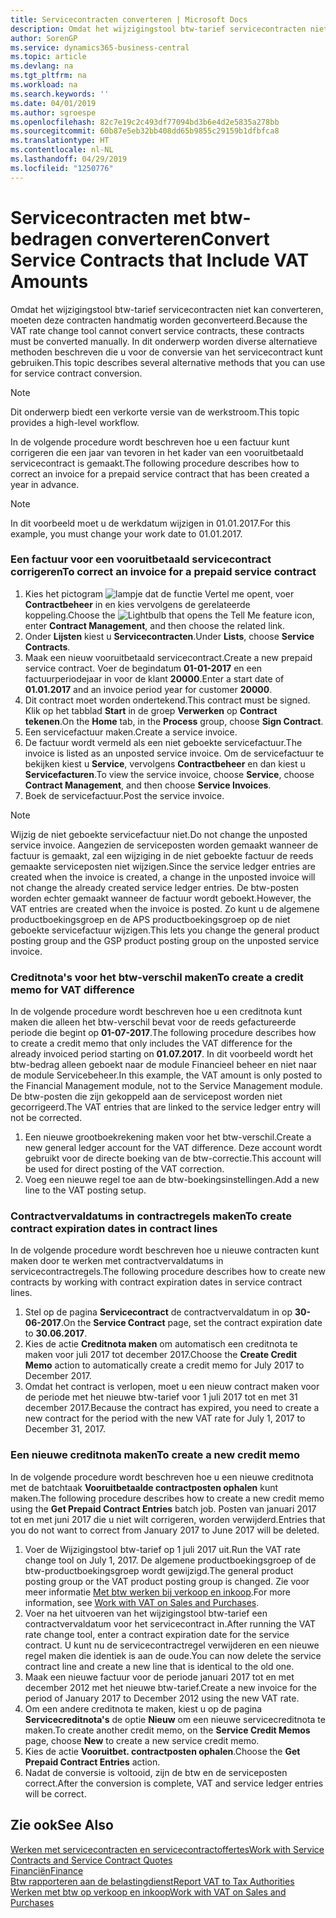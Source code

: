 ```yaml
---
title: Servicecontracten converteren | Microsoft Docs
description: Omdat het wijzigingstool btw-tarief servicecontracten niet kan converteren, moeten deze contracten handmatig worden geconverteerd. In dit onderwerp worden diverse alternatieve methoden beschreven die u voor de conversie van het servicecontract kunt gebruiken.
author: SorenGP
ms.service: dynamics365-business-central
ms.topic: article
ms.devlang: na
ms.tgt_pltfrm: na
ms.workload: na
ms.search.keywords: ''
ms.date: 04/01/2019
ms.author: sgroespe
ms.openlocfilehash: 82c7e19c2c493df77094bd3b6e4d2e5835a278bb
ms.sourcegitcommit: 60b87e5eb32bb408dd65b9855c29159b1dfbfca8
ms.translationtype: HT
ms.contentlocale: nl-NL
ms.lasthandoff: 04/29/2019
ms.locfileid: "1250776"
---
```

# <a name="convert-service-contracts-that-include-vat-amounts"></a><span data-ttu-id="3dd9f-104">Servicecontracten met btw-bedragen converteren</span><span class="sxs-lookup"><span data-stu-id="3dd9f-104">Convert Service Contracts that Include VAT Amounts</span></span>
<span data-ttu-id="3dd9f-105">Omdat het wijzigingstool btw-tarief servicecontracten niet kan converteren, moeten deze contracten handmatig worden geconverteerd.</span><span class="sxs-lookup"><span data-stu-id="3dd9f-105">Because the VAT rate change tool cannot convert service contracts, these contracts must be converted manually.</span></span> <span data-ttu-id="3dd9f-106">In dit onderwerp worden diverse alternatieve methoden beschreven die u voor de conversie van het servicecontract kunt gebruiken.</span><span class="sxs-lookup"><span data-stu-id="3dd9f-106">This topic describes several alternative methods that you can use for service contract conversion.</span></span>  

> [!NOTE]  
>  <span data-ttu-id="3dd9f-107">Dit onderwerp biedt een verkorte versie van de werkstroom.</span><span class="sxs-lookup"><span data-stu-id="3dd9f-107">This topic provides a high-level workflow.</span></span>  

 <span data-ttu-id="3dd9f-108">In de volgende procedure wordt beschreven hoe u een factuur kunt corrigeren die een jaar van tevoren in het kader van een vooruitbetaald servicecontract is gemaakt.</span><span class="sxs-lookup"><span data-stu-id="3dd9f-108">The following procedure describes how to correct an invoice for a prepaid service contract that has been created a year in advance.</span></span>  

> [!NOTE]  
>  <span data-ttu-id="3dd9f-109">In dit voorbeeld moet u de werkdatum wijzigen in 01.01.2017.</span><span class="sxs-lookup"><span data-stu-id="3dd9f-109">For this example, you must change your work date to 01.01.2017.</span></span>  

### <a name="to-correct-an-invoice-for-a-prepaid-service-contract"></a><span data-ttu-id="3dd9f-110">Een factuur voor een vooruitbetaald servicecontract corrigeren</span><span class="sxs-lookup"><span data-stu-id="3dd9f-110">To correct an invoice for a prepaid service contract</span></span>  
1. <span data-ttu-id="3dd9f-111">Kies het pictogram ![lampje dat de functie Vertel me opent](media/ui-search/search_small.png "Vertel me wat u wilt doen"), voer **Contractbeheer** in en kies vervolgens de gerelateerde koppeling.</span><span class="sxs-lookup"><span data-stu-id="3dd9f-111">Choose the ![Lightbulb that opens the Tell Me feature](media/ui-search/search_small.png "Tell me what you want to do") icon, enter **Contract Management**, and then choose the related link.</span></span>  
2. <span data-ttu-id="3dd9f-112">Onder **Lijsten** kiest u **Servicecontracten**.</span><span class="sxs-lookup"><span data-stu-id="3dd9f-112">Under **Lists**, choose **Service Contracts**.</span></span>  
3. <span data-ttu-id="3dd9f-113">Maak een nieuw vooruitbetaald servicecontract.</span><span class="sxs-lookup"><span data-stu-id="3dd9f-113">Create a new prepaid service contract.</span></span> <span data-ttu-id="3dd9f-114">Voer de begindatum **01-01-2017** en een factuurperiodejaar in voor de klant **20000**.</span><span class="sxs-lookup"><span data-stu-id="3dd9f-114">Enter a start date of **01.01.2017** and an invoice period year for customer **20000**.</span></span>  
4. <span data-ttu-id="3dd9f-115">Dit contract moet worden ondertekend.</span><span class="sxs-lookup"><span data-stu-id="3dd9f-115">This contract must be signed.</span></span> <span data-ttu-id="3dd9f-116">Klik op het tabblad **Start** in de groep **Verwerken** op **Contract tekenen**.</span><span class="sxs-lookup"><span data-stu-id="3dd9f-116">On the **Home** tab, in the **Process** group, choose **Sign Contract**.</span></span>  
5. <span data-ttu-id="3dd9f-117">Een servicefactuur maken.</span><span class="sxs-lookup"><span data-stu-id="3dd9f-117">Create a service invoice.</span></span>
6. <span data-ttu-id="3dd9f-118">De factuur wordt vermeld als een niet geboekte servicefactuur.</span><span class="sxs-lookup"><span data-stu-id="3dd9f-118">The invoice is listed as an unposted service invoice.</span></span> <span data-ttu-id="3dd9f-119">Om de servicefactuur te bekijken kiest u **Service**, vervolgens **Contractbeheer** en dan kiest u **Servicefacturen**.</span><span class="sxs-lookup"><span data-stu-id="3dd9f-119">To view the service invoice, choose **Service**, choose **Contract Management**, and then choose **Service Invoices**.</span></span>  
7. <span data-ttu-id="3dd9f-120">Boek de servicefactuur.</span><span class="sxs-lookup"><span data-stu-id="3dd9f-120">Post the service invoice.</span></span>  

> [!NOTE]  
>  <span data-ttu-id="3dd9f-121">Wijzig de niet geboekte servicefactuur niet.</span><span class="sxs-lookup"><span data-stu-id="3dd9f-121">Do not change the unposted service invoice.</span></span> <span data-ttu-id="3dd9f-122">Aangezien de serviceposten worden gemaakt wanneer de factuur is gemaakt, zal een wijziging in de niet geboekte factuur de reeds gemaakte serviceposten niet wijzigen.</span><span class="sxs-lookup"><span data-stu-id="3dd9f-122">Since the service ledger entries are created when the invoice is created, a change in the unposted invoice will not change the already created service ledger entries.</span></span> <span data-ttu-id="3dd9f-123">De btw-posten worden echter gemaakt wanneer de factuur wordt geboekt.</span><span class="sxs-lookup"><span data-stu-id="3dd9f-123">However, the VAT entries are created when the invoice is posted.</span></span> <span data-ttu-id="3dd9f-124">Zo kunt u de algemene productboekingsgroep en de APS productboekingsgroep op de niet geboekte servicefactuur wijzigen.</span><span class="sxs-lookup"><span data-stu-id="3dd9f-124">This lets you change the general product posting group and the GSP product posting group on the unposted service invoice.</span></span>  

### <a name="to-create-a-credit-memo-for-vat-difference"></a><span data-ttu-id="3dd9f-125">Creditnota's voor het btw-verschil maken</span><span class="sxs-lookup"><span data-stu-id="3dd9f-125">To create a credit memo for VAT difference</span></span>  
<span data-ttu-id="3dd9f-126">In de volgende procedure wordt beschreven hoe u een creditnota kunt maken die alleen het btw-verschil bevat voor de reeds gefactureerde periode die begint op **01-07-2017**.</span><span class="sxs-lookup"><span data-stu-id="3dd9f-126">The following procedure describes how to create a credit memo that only includes the VAT difference for the already invoiced period starting on **01.07.2017**.</span></span> <span data-ttu-id="3dd9f-127">In dit voorbeeld wordt het btw-bedrag alleen geboekt naar de module Financieel beheer en niet naar de module Servicebeheer.</span><span class="sxs-lookup"><span data-stu-id="3dd9f-127">In this example, the VAT amount is only posted to the Financial Management module, not to the Service Management module.</span></span> <span data-ttu-id="3dd9f-128">De btw-posten die zijn gekoppeld aan de servicepost worden niet gecorrigeerd.</span><span class="sxs-lookup"><span data-stu-id="3dd9f-128">The VAT entries that are linked to the service ledger entry will not be corrected.</span></span>  

1. <span data-ttu-id="3dd9f-129">Een nieuwe grootboekrekening maken voor het btw-verschil.</span><span class="sxs-lookup"><span data-stu-id="3dd9f-129">Create a new general ledger account for the VAT difference.</span></span> <span data-ttu-id="3dd9f-130">Deze account wordt gebruikt voor de directe boeking van de btw-correctie.</span><span class="sxs-lookup"><span data-stu-id="3dd9f-130">This account will be used for direct posting of the VAT correction.</span></span>  
2. <span data-ttu-id="3dd9f-131">Voeg een nieuwe regel toe aan de btw-boekingsinstellingen.</span><span class="sxs-lookup"><span data-stu-id="3dd9f-131">Add a new line to the VAT posting setup.</span></span>  

### <a name="to-create-contract-expiration-dates-in-contract-lines"></a><span data-ttu-id="3dd9f-132">Contractvervaldatums in contractregels maken</span><span class="sxs-lookup"><span data-stu-id="3dd9f-132">To create contract expiration dates in contract lines</span></span>  
<span data-ttu-id="3dd9f-133">In de volgende procedure wordt beschreven hoe u nieuwe contracten kunt maken door te werken met contractvervaldatums in servicecontractregels.</span><span class="sxs-lookup"><span data-stu-id="3dd9f-133">The following procedure describes how to create new contracts by working with contract expiration dates in service contract lines.</span></span>  

1. <span data-ttu-id="3dd9f-134">Stel op de pagina **Servicecontract** de contractvervaldatum in op **30-06-2017**.</span><span class="sxs-lookup"><span data-stu-id="3dd9f-134">On the **Service Contract** page, set the contract expiration date to **30.06.2017**.</span></span>  
2. <span data-ttu-id="3dd9f-135">Kies de actie **Creditnota maken** om automatisch een creditnota te maken voor juli 2017 tot december 2017.</span><span class="sxs-lookup"><span data-stu-id="3dd9f-135">Choose the **Create Credit Memo** action to automatically create a credit memo for July 2017 to December 2017.</span></span>  
3. <span data-ttu-id="3dd9f-136">Omdat het contract is verlopen, moet u een nieuw contract maken voor de periode met het nieuwe btw-tarief voor 1 juli 2017 tot en met 31 december 2017.</span><span class="sxs-lookup"><span data-stu-id="3dd9f-136">Because the contract has expired, you need to create a new contract for the period with the new VAT rate for July 1, 2017 to December 31, 2017.</span></span>  

### <a name="to-create-a-new-credit-memo"></a><span data-ttu-id="3dd9f-137">Een nieuwe creditnota maken</span><span class="sxs-lookup"><span data-stu-id="3dd9f-137">To create a new credit memo</span></span>  
<span data-ttu-id="3dd9f-138">In de volgende procedure wordt beschreven hoe u een nieuwe creditnota met de batchtaak **Vooruitbetaalde contractposten ophalen** kunt maken.</span><span class="sxs-lookup"><span data-stu-id="3dd9f-138">The following procedure describes how to create a new credit memo using the **Get Prepaid Contract Entries** batch job.</span></span> <span data-ttu-id="3dd9f-139">Posten van januari 2017 tot en met juni 2017 die u niet wilt corrigeren, worden verwijderd.</span><span class="sxs-lookup"><span data-stu-id="3dd9f-139">Entries that you do not want to correct from January 2017 to June 2017 will be deleted.</span></span>  

1. <span data-ttu-id="3dd9f-140">Voer de Wijzigingstool btw-tarief op 1 juli 2017 uit.</span><span class="sxs-lookup"><span data-stu-id="3dd9f-140">Run the VAT rate change tool on July 1, 2017.</span></span> <span data-ttu-id="3dd9f-141">De algemene productboekingsgroep of de btw-productboekingsgroep wordt gewijzigd.</span><span class="sxs-lookup"><span data-stu-id="3dd9f-141">The general product posting group or the VAT product posting group is changed.</span></span> <span data-ttu-id="3dd9f-142">Zie voor meer informatie [Met btw werken bij verkoop en inkoop](finance-work-with-vat.md).</span><span class="sxs-lookup"><span data-stu-id="3dd9f-142">For more information, see [Work with VAT on Sales and Purchases](finance-work-with-vat.md).</span></span>  
2. <span data-ttu-id="3dd9f-143">Voer na het uitvoeren van het wijzigingstool btw-tarief een contractvervaldatum voor het servicecontract in.</span><span class="sxs-lookup"><span data-stu-id="3dd9f-143">After running the VAT rate change tool, enter a contract expiration date for the service contract.</span></span> <span data-ttu-id="3dd9f-144">U kunt nu de servicecontractregel verwijderen en een nieuwe regel maken die identiek is aan de oude.</span><span class="sxs-lookup"><span data-stu-id="3dd9f-144">You can now delete the service contract line and create a new line that is identical to the old one.</span></span>  
3. <span data-ttu-id="3dd9f-145">Maak een nieuwe factuur voor de periode januari 2017 tot en met december 2012 met het nieuwe btw-tarief.</span><span class="sxs-lookup"><span data-stu-id="3dd9f-145">Create a new invoice for the period of January 2017 to December 2012 using the new VAT rate.</span></span>  
4. <span data-ttu-id="3dd9f-146">Om een andere creditnota te maken, kiest u op de pagina **Servicecreditnota's** de optie **Nieuw** om een nieuwe servicecreditnota te maken.</span><span class="sxs-lookup"><span data-stu-id="3dd9f-146">To create another credit memo, on the **Service Credit Memos** page, choose **New** to create a new service credit memo.</span></span>  
5. <span data-ttu-id="3dd9f-147">Kies de actie **Vooruitbet. contractposten ophalen**.</span><span class="sxs-lookup"><span data-stu-id="3dd9f-147">Choose the **Get Prepaid Contract Entries** action.</span></span>  
6. <span data-ttu-id="3dd9f-148">Nadat de conversie is voltooid, zijn de btw en de serviceposten correct.</span><span class="sxs-lookup"><span data-stu-id="3dd9f-148">After the conversion is complete, VAT and service ledger entries will be correct.</span></span>  

## <a name="see-also"></a><span data-ttu-id="3dd9f-149">Zie ook</span><span class="sxs-lookup"><span data-stu-id="3dd9f-149">See Also</span></span>  
[<span data-ttu-id="3dd9f-150">Werken met servicecontracten en servicecontractoffertes</span><span class="sxs-lookup"><span data-stu-id="3dd9f-150">Work with Service Contracts and Service Contract Quotes</span></span>](service-how-to-create-service-contracts-and-service-contract-quotes.md)  
[<span data-ttu-id="3dd9f-151">Financiën</span><span class="sxs-lookup"><span data-stu-id="3dd9f-151">Finance</span></span>](finance.md)  
[<span data-ttu-id="3dd9f-152">Btw rapporteren aan de belastingdienst</span><span class="sxs-lookup"><span data-stu-id="3dd9f-152">Report VAT to Tax Authorities</span></span>](finance-how-report-vat.md)  
[<span data-ttu-id="3dd9f-153">Werken met btw op verkoop en inkoop</span><span class="sxs-lookup"><span data-stu-id="3dd9f-153">Work with VAT on Sales and Purchases</span></span>](finance-work-with-vat.md)  
